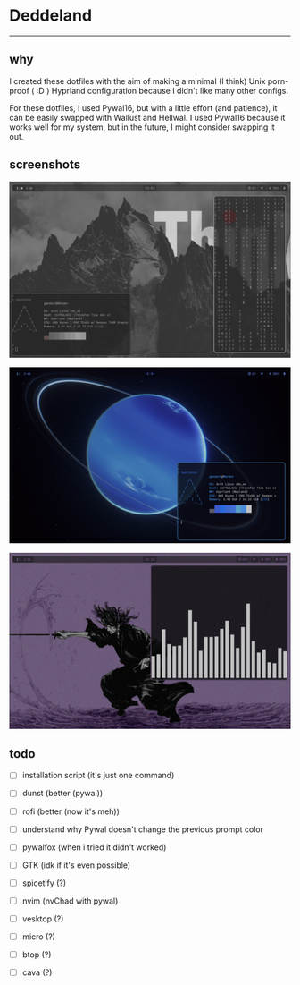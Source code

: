 # Deddeland

---

## why

I created these dotfiles with the aim of making a minimal (I think) Unix porn-proof ( :D ) Hyprland configuration because I didn't like many other configs.

For these dotfiles, I used Pywal16, but with a little effort (and patience), it can be easily swapped with Wallust and Hellwal. I used Pywal16 because it works well for my system, but in the future, I might consider swapping it out.

## screenshots

![ops...](screenshots/img1.png)

![ops...](screenshots/img2.png)

![ops...](screenshots/img3.png)

## todo

- [ ] installation script (it's just one command)

- [ ] dunst (better (pywal))

- [ ] rofi (better (now it's meh))

- [ ] understand why Pywal doesn't change the previous prompt color

- [ ] pywalfox (when i tried it didn't worked)

- [ ] GTK (idk if it's even possible)

- [ ] spicetify (?)

- [ ] nvim (nvChad with pywal)

- [ ] vesktop (?)

- [ ] micro (?)

- [ ] btop (?)

- [ ] cava (?)
